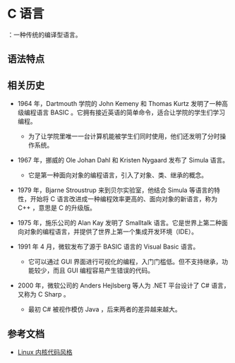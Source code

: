 # C 语言

：一种传统的编译型语言。


## 语法特点

<!-- - 脚本文件的扩展名为 .py 。
- 每个语句的末尾以换行符或分号 ; 作为分隔符。
- 用 # 声明单行注释。
- 支持定义函数，不支持面向对象编程。


一般的笔记目录结构：
语法特点
变量
  数据类型
运算符
流程控制
函数
类
-->

## 相关历史

- 1964 年，Dartmouth 学院的 John Kemeny 和 Thomas Kurtz 发明了一种高级编程语言 BASIC 。它拥有接近英语的简单命令，适合让学院的学生们学习编程。
  - 为了让学院里唯一一台计算机能被学生们同时使用，他们还发明了分时操作系统。
- 1967 年，挪威的 Ole Johan Dahl 和 Kristen Nygaard 发布了 Simula 语言。
  - 它是第一种面向对象的编程语言，引入了对象、类、继承的概念。


- 1979 年，Bjarne Stroustrup 来到贝尔实验室，他结合 Simula 等语言的特性，开始将 C 语言改进成一种编程效率更高的、面向对象的新语言，称为 C++ ，意思是 C 的升级版。
- 1975 年，施乐公司的 Alan Kay 发明了 Smalltalk 语言。它是世界上第二种面向对象的编程语言，并提供了世界上第一个集成开发环境（IDE）。

- 1991 年 4 月，微软发布了源于 BASIC 语言的 Visual Basic 语言。
  - 它可以通过 GUI 界面进行可视化的编程，入门门槛低。但不支持继承，功能较少，而且 GUI 编程容易产生错误的代码。
- 2000 年，微软公司的 Anders Hejlsberg 等人为 .NET 平台设计了 C# 语言，又称为 C Sharp 。
  - 最初 C# 被视作模仿 Java ，后来两者的差异越来越大。

## 参考文档

- [Linux 内核代码风格](https://www.kernel.org/doc/html/v4.15/translations/zh_CN/coding-style.html)
